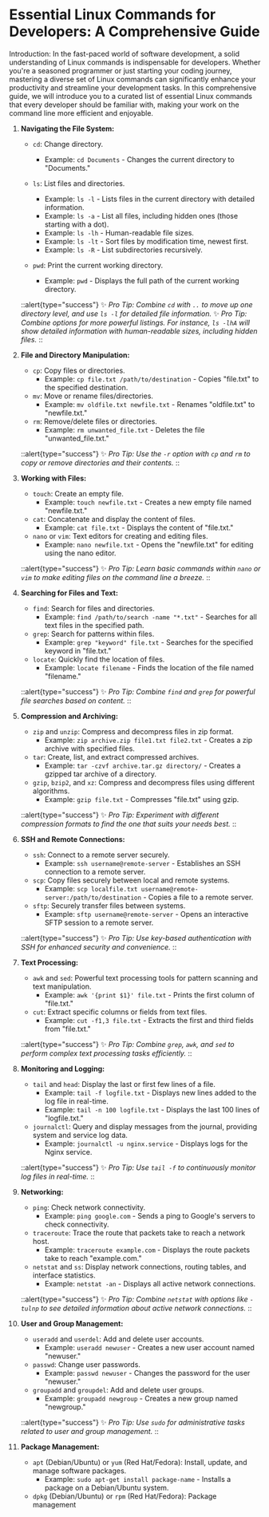 # Essential Linux Commands for Developers: A Comprehensive Guide

Introduction:
In the fast-paced world of software development, a solid understanding of Linux commands is indispensable for developers. Whether you're a seasoned programmer or just starting your coding journey, mastering a diverse set of Linux commands can significantly enhance your productivity and streamline your development tasks. In this comprehensive guide, we will introduce you to a curated list of essential Linux commands that every developer should be familiar with, making your work on the command line more efficient and enjoyable.

1. **Navigating the File System:**
   - `cd`: Change directory.
     - Example: `cd Documents` - Changes the current directory to "Documents."
   - `ls`: List files and directories.
     - Example: `ls -l`  - Lists files in the current directory with detailed information.
     - Example: `ls -a`  - List all files, including hidden ones (those starting with a dot).
     - Example: `ls -lh` - Human-readable file sizes.
     - Example: `ls -lt` - Sort files by modification time, newest first.
     - Example: `ls -R`  -  List subdirectories recursively.

   - `pwd`: Print the current working directory.
     - Example: `pwd` - Displays the full path of the current working directory.

    ::alert{type="success"}
    ✨ *Pro Tip: Combine `cd` with `..` to move up one directory level, and use `ls -l` for detailed file information.*
    ✨ *Pro Tip: Combine options for more powerful listings. For instance, `ls -lhA` will show detailed information with human-readable sizes, including hidden files.*
    ::    

2. **File and Directory Manipulation:**
   - `cp`: Copy files or directories.
     - Example: `cp file.txt /path/to/destination` - Copies "file.txt" to the specified destination.
   - `mv`: Move or rename files/directories.
     - Example: `mv oldfile.txt newfile.txt` - Renames "oldfile.txt" to "newfile.txt."
   - `rm`: Remove/delete files or directories.
     - Example: `rm unwanted_file.txt` - Deletes the file "unwanted_file.txt."

    ::alert{type="success"}
    ✨ *Pro Tip: Use the `-r` option with `cp` and `rm` to copy or remove directories and their contents.*
    ::

3. **Working with Files:**
   - `touch`: Create an empty file.
     - Example: `touch newfile.txt` - Creates a new empty file named "newfile.txt."
   - `cat`: Concatenate and display the content of files.
     - Example: `cat file.txt` - Displays the content of "file.txt."
   - `nano` or `vim`: Text editors for creating and editing files.
     - Example: `nano newfile.txt` - Opens the "newfile.txt" for editing using the nano editor.

   ::alert{type="success"}
   ✨ *Pro Tip: Learn basic commands within `nano` or `vim` to make editing files on the command line a breeze.*
   ::

4. **Searching for Files and Text:**
   - `find`: Search for files and directories.
     - Example: `find /path/to/search -name "*.txt"` - Searches for all text files in the specified path.
   - `grep`: Search for patterns within files.
     - Example: `grep "keyword" file.txt` - Searches for the specified keyword in "file.txt."
   - `locate`: Quickly find the location of files.
     - Example: `locate filename` - Finds the location of the file named "filename."

   ::alert{type="success"}
   ✨ *Pro Tip: Combine `find` and `grep` for powerful file searches based on content.*
   ::

5. **Compression and Archiving:**
   - `zip` and `unzip`: Compress and decompress files in zip format.
     - Example: `zip archive.zip file1.txt file2.txt` - Creates a zip archive with specified files.
   - `tar`: Create, list, and extract compressed archives.
     - Example: `tar -czvf archive.tar.gz directory/` - Creates a gzipped tar archive of a directory.
   - `gzip`, `bzip2`, and `xz`: Compress and decompress files using different algorithms.
     - Example: `gzip file.txt` - Compresses "file.txt" using gzip.
   
   ::alert{type="success"}
   ✨ *Pro Tip: Experiment with different compression formats to find the one that suits your needs best.*
   ::

6. **SSH and Remote Connections:**
   - `ssh`: Connect to a remote server securely.
     - Example: `ssh username@remote-server` - Establishes an SSH connection to a remote server.
   - `scp`: Copy files securely between local and remote systems.
     - Example: `scp localfile.txt username@remote-server:/path/to/destination` - Copies a file to a remote server.
   - `sftp`: Securely transfer files between systems.
     - Example: `sftp username@remote-server` - Opens an interactive SFTP session to a remote server.

    ::alert{type="success"}
    ✨ *Pro Tip: Use key-based authentication with SSH for enhanced security and convenience.*
    ::

7. **Text Processing:**
   - `awk` and `sed`: Powerful text processing tools for pattern scanning and text manipulation.
     - Example: `awk '{print $1}' file.txt` - Prints the first column of "file.txt."
   - `cut`: Extract specific columns or fields from text files.
     - Example: `cut -f1,3 file.txt` - Extracts the first and third fields from "file.txt."

    ::alert{type="success"}
    ✨ *Pro Tip: Combine `grep`, `awk`, and `sed` to perform complex text processing tasks efficiently.*
    ::

8. **Monitoring and Logging:**
   - `tail` and `head`: Display the last or first few lines of a file.
     - Example: `tail -f logfile.txt` - Displays new lines added to the log file in real-time.
     - Example: `tail -n 100 logfile.txt` - Displays the last 100 lines of "logfile.txt."
   - `journalctl`: Query and display messages from the journal, providing system and service log data.
     - Example: `journalctl -u nginx.service` - Displays logs for the Nginx service.

    ::alert{type="success"}
    ✨ *Pro Tip: Use `tail -f` to continuously monitor log files in real-time.*
    ::

9. **Networking:**
   - `ping`: Check network connectivity.
     - Example: `ping google.com` - Sends a ping to Google's servers to check connectivity.
   - `traceroute`: Trace the route that packets take to reach a network host.
     - Example: `traceroute example.com` - Displays the route packets take to reach "example.com."
   - `netstat` and `ss`: Display network connections, routing tables, and interface statistics.
     - Example: `netstat -an` - Displays all active network connections.

    ::alert{type="success"}
   ✨ *Pro Tip: Combine `netstat` with options like `-tulnp` to see detailed information about active network connections.*
   ::

10. **User and Group Management:**
    - `useradd` and `userdel`: Add and delete user accounts.
      - Example: `useradd newuser` - Creates a new user account named "newuser."
    - `passwd`: Change user passwords.
      - Example: `passwd newuser` - Changes the password for the user "newuser."
    - `groupadd` and `groupdel`: Add and delete user groups.
      - Example: `groupadd newgroup` - Creates a new group named "newgroup."

    ::alert{type="success"}
    ✨ *Pro Tip: Use `sudo` for administrative tasks related to user and group management.*
    ::

11. **Package Management:**
    - `apt` (Debian/Ubuntu) or `yum` (Red Hat/Fedora): Install, update, and manage software packages.
      - Example: `sudo apt-get install package-name` - Installs a package on a Debian/Ubuntu system.
    - `dpkg` (Debian/Ubuntu) or `rpm` (Red Hat/Fedora): Package management